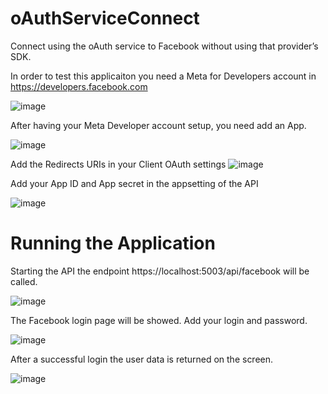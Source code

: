# oAuthServiceConnect
Connect using the oAuth service to Facebook without using that provider’s SDK.

In order to test this applicaiton you need a Meta for Developers account in https://developers.facebook.com

![image](https://github.com/marcelonespoli/oAuthServiceConnect/assets/23698989/e73cb02c-7d32-47b3-a1b5-c4bfdef58d23)

After having your Meta Developer account setup, you need add an App.

![image](https://github.com/marcelonespoli/oAuthServiceConnect/assets/23698989/3d74759d-dc7a-4045-a8de-2ffe67d37d16)

Add the Redirects URIs in your Client OAuth settings
![image](https://github.com/marcelonespoli/oAuthServiceConnect/assets/23698989/d5cd327e-899a-4815-a52b-00c30be07b33)

Add your App ID and App secret in the appsetting of the API

![image](https://github.com/marcelonespoli/oAuthServiceConnect/assets/23698989/25a0f9f3-d23a-4121-917f-c91cee7a9eac)


# Running the Application

Starting the API the endpoint https://localhost:5003/api/facebook will be called.

![image](https://github.com/marcelonespoli/oAuthServiceConnect/assets/23698989/7f6f32d0-d889-4ee1-a463-ac6853b977e4)

The Facebook login page will be showed. Add your login and password.

![image](https://github.com/marcelonespoli/oAuthServiceConnect/assets/23698989/64951a08-a8ab-494d-a83d-2c9b90b40844)

After a successful login the user data is returned on the screen.

![image](https://github.com/marcelonespoli/oAuthServiceConnect/assets/23698989/84bd1879-f4fb-4582-9c4c-5e3b509b5231)
